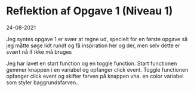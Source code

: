 # Reflektion af Opgave 1 (Niveau 1)

24-08-2021

Jeg syntes opgave 1 er svær at regne ud, specielt for en første opgave så jeg måtte søge lidt rundt og få inspiration her og der, men selv dette er svært nå if ikke må bruges

Jeg har lavet en start function og en toggle function. Start functionen gemmer knappen i en variabel og opfanger click event. Toggle functionen opfanger click event og skifter farven på knappen vha. en color variabel som styler baggrundsfarven..